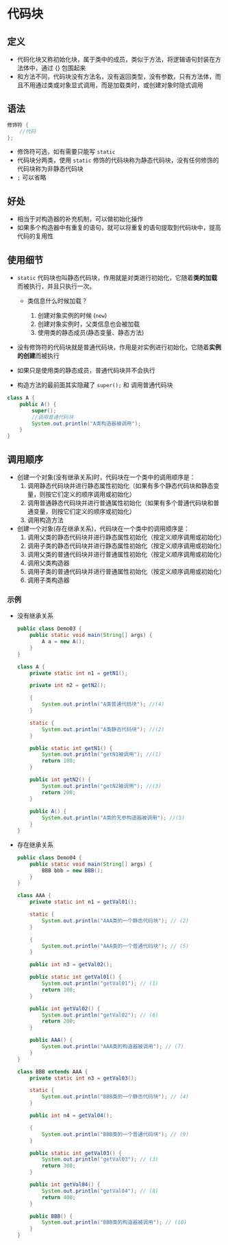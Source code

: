 # 代码块

## 定义

-   代码化块又称初始化块，属于类中的成员，类似于方法，将逻辑语句封装在方法体中，通过 {} 包围起来
-   和方法不同，代码块没有方法名，没有返回类型，没有参数，只有方法体，而且不用通过类或对象显式调用，而是加载类时，或创建对象时隐式调用

## 语法

```Java
修饰符 {
    //代码
};
```

-   修饰符可选，如有需要只能写 `static`
-   代码块分两类，使用 `static` 修饰的代码块称为静态代码块，没有任何修饰的代码块称为非静态代码块
-   `;` 可以省略

## 好处

-    相当于对构造器的补充机制，可以做初始化操作
-   如果多个构造器中有重复的语句，就可以将重复的语句提取到代码块中，提高代码的复用性

## 使用细节

-   `static` 代码块也叫静态代码块，作用就是对类进行初始化，它随着**类的加载**而被执行，并且只执行一次。

    -   类信息什么时候加载？

        1.   创建对象实例的时候 (`new`)
        2.   创建对象实例时，父类信息也会被加载
        3.   使用类的静态成员(静态变量、静态方法)
-   没有修饰符的代码块就是普通代码块，作用是对实例进行初始化，它随着**实例的创建**而被执行
-   如果只是使用类的静态成员，普通代码块并不会执行
-   构造方法的最前面其实隐藏了 `super();` 和 调用普通代码块

```Java
class A {
    public A() {
        super();
        //调用普通代码块
        System.out.println("A类构造器被调用");
    }
}
```



## 调用顺序

-   创建一个对象(没有继承关系)时，代码块在一个类中的调用顺序是：
    1.   调用静态代码块并进行静态属性初始化（如果有多个静态代码块和静态变量，则按它们定义的顺序调用或初始化）
    2.   调用普通静态代码块并进行普通属性初始化（如果有多个普通代码块和普通变量，则按它们定义的顺序或初始化）
    3.   调用构造方法
-   创建一个对象(存在继承关系)，代码块在一个类中的调用顺序是：
    1.   调用父类的静态代码块并进行静态属性初始化（按定义顺序调用或初始化）
    2.   调用子类的静态代码块并进行静态属性初始化（按定义顺序调用或初始化）
    3.   调用父类的普通代码块并进行普通属性初始化（按定义顺序调用或初始化）
    4.   调用父类构造器
    5.   调用子类的普通代码块并进行普通属性初始化（按定义顺序调用或初始化）
    6.   调用子类构造器

### 示例

-   没有继承关系

    ```Java
    public class Demo03 {
        public static void main(String[] args) {
            A a = new A();
        }
    }
    
    class A {
        private static int n1 = getN1();
    
        private int n2 = getN2();
    
        {
            System.out.println("A类普通代码块"); //(4)
        }
    
        static {
            System.out.println("A类静态代码块"); //(2)
        }
    
        public static int getN1() {
            System.out.println("getN1被调用"); //(1)
            return 100;
        }
    
        public int getN2() {
            System.out.println("getN2被调用"); //(3)
            return 200;
        }
        
       	public A() {
            System.out.println("A类的无参构造器被调用"); //(5)
        }
    }
    ```

-   存在继承关系

    ```Java
    public class Demo04 {
        public static void main(String[] args) {
            BBB bbb = new BBB();
        }
    }
    
    class AAA {
        private static int n1 = getVal01();
    
        static {
            System.out.println("AAA类的一个静态代码块"); // (2)
        }
    
        {
            System.out.println("AAA类的一个普通代码块"); // (5)
        }
    
        public int n3 = getVal02();
    
        public static int getVal01() {
            System.out.println("getVal01"); // (1)
            return 100;
        }
    
        public int getVal02() {
            System.out.println("getVal02"); // (6)
            return 200;
        }
    
        public AAA() {
            System.out.println("AAA类的构造器被调用"); // (7)
        }
    }
    
    class BBB extends AAA {
        private static int n3 = getVal03();
    
        static {
            System.out.println("BBB类的一个静态代码块"); // (4)
        }
    
        public int n4 = getVal04();
    
        {
            System.out.println("BBB类的一个普通代码块"); // (9)
        }
    
        public static int getVal03() {
            System.out.println("getVal03"); // (3)
            return 300;
        }
    
        public int getVal04() {
            System.out.println("getVal04"); // (8)
            return 400;
        }
    
        public BBB() {
            System.out.println("BBB类的构造器被调用"); // (10)
        }
    }
    ```